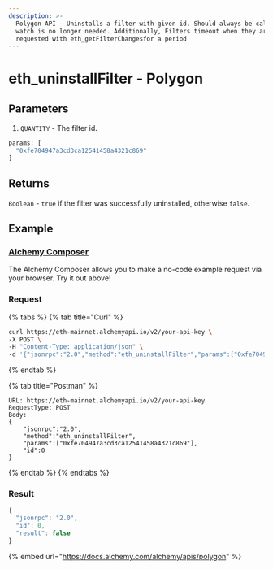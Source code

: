 ```yaml
---
description: >-
  Polygon API - Uninstalls a filter with given id. Should always be called when
  watch is no longer needed. Additionally, Filters timeout when they aren’t
  requested with eth_getFilterChangesfor a period
---
```


# eth\_uninstallFilter - Polygon

## **Parameters**

1. `QUANTITY` - The filter id.

```javascript
params: [
  "0xfe704947a3cd3ca12541458a4321c869"
]
```

## **Returns**

`Boolean` - `true` if the filter was successfully uninstalled, otherwise `false`.

## Example

### [Alchemy Composer](https://composer.alchemyapi.io/?composer\_state=%7B%22chain%22%3A2%2C%22network%22%3A401%2C%22methodName%22%3A%22eth\_uninstallFilter%22%2C%22paramValues%22%3A%5B%22%22%5D%7D)

The Alchemy Composer allows you to make a no-code example request via your browser. Try it out above!

### Request

{% tabs %}
{% tab title="Curl" %}
```bash
curl https://eth-mainnet.alchemyapi.io/v2/your-api-key \
-X POST \
-H "Content-Type: application/json" \
-d '{"jsonrpc":"2.0","method":"eth_uninstallFilter","params":["0xfe704947a3cd3ca12541458a4321c869"],"id":0}'
```
{% endtab %}

{% tab title="Postman" %}
```http
URL: https://eth-mainnet.alchemyapi.io/v2/your-api-key
RequestType: POST
Body: 
{
    "jsonrpc":"2.0",
    "method":"eth_uninstallFilter",
    "params":["0xfe704947a3cd3ca12541458a4321c869"],
    "id":0
}
```
{% endtab %}
{% endtabs %}

### Result

```javascript
{
  "jsonrpc": "2.0",
  "id": 0,
  "result": false
}
```

{% embed url="https://docs.alchemy.com/alchemy/apis/polygon" %}
